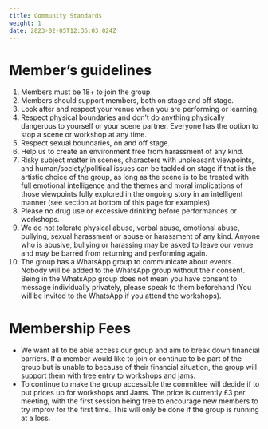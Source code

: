 ```yaml
---
title: Community Standards
weight: 1
date: 2023-02-05T12:36:03.024Z
---
```

# **Member’s guidelines**

 1. Members must be 18+ to join the group
 2. Members should support members, both on stage and off stage.
 3. Look after and respect your venue when you are performing or learning.
 4. Respect physical boundaries and don’t do anything physically dangerous to yourself or your scene partner. Everyone has the option to stop a scene or workshop at any time.
 5. Respect sexual boundaries, on and off stage.
 6. Help us to create an environment free from harassment of any kind.
 7. Risky subject matter in scenes, characters with unpleasant viewpoints, and human/society/political issues can be tackled on stage if that is the artistic choice of the group, as long as the scene is to be treated with full emotional intelligence and the themes and moral implications of those viewpoints fully explored in the ongoing story in an intelligent manner (see section at bottom of this page for examples).
 8. Please no drug use or excessive drinking before performances or workshops.
 9. We do not tolerate physical abuse, verbal abuse, emotional abuse, bullying, sexual harassment or abuse or harassment of any kind. Anyone who is abusive, bullying or harassing may be asked to leave our venue and may be barred from returning and performing again.
10. The group has a WhatsApp group to communicate about events. Nobody will be added to the WhatsApp group without their consent. Being in the WhatsApp group does not mean you have consent to message individually privately, please speak to them beforehand (You will be invited to the WhatsApp if you attend the workshops).

# Membership Fees

* We want all to be able access our group and aim to break down financial barriers. If a member would like to join or continue to be part of the group but is unable to because of their financial situation, the group will support them with free entry to workshops and jams.
* To continue to make the group accessible the committee will decide if to put prices up for workshops and Jams. The price is currently £3 per meeting, with the first session being free to encourage new members to try improv for the first time. This will only be done if the group is running at a loss.